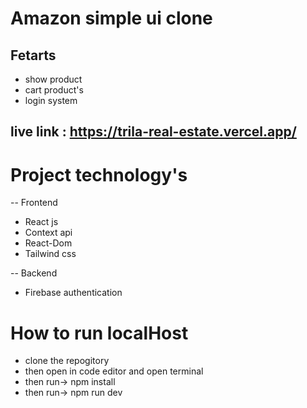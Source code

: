 # Amazon simple ui clone 
## Fetarts
- show product
- cart product's
- login system
## live link : https://trila-real-estate.vercel.app/
# Project  technology's
-- Frontend

- React js
- Context api
- React-Dom
- Tailwind css
 
-- Backend
  - Firebase authentication


 # How to run localHost  
 - clone the repogitory
 - then open in code editor and open terminal
 - then run-> npm install
 - then run-> npm run dev
  
